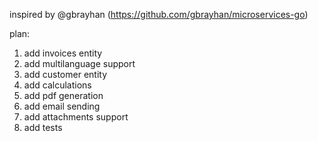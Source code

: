 
inspired by @gbrayhan (https://github.com/gbrayhan/microservices-go)

plan:
1. add invoices entity
2. add multilanguage support
3. add customer entity 
4. add calculations
5. add pdf generation 
6. add email sending 
7. add attachments support
8. add tests
